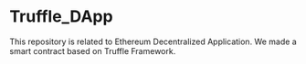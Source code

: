 # Truffle_DApp
This repository is related to Ethereum Decentralized Application. We made a smart contract based on Truffle Framework.
